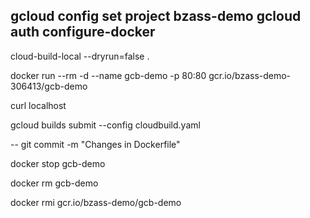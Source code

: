 gcloud config set project bzass-demo
gcloud auth configure-docker
--

cloud-build-local --dryrun=false .

docker run --rm -d --name gcb-demo -p 80:80 gcr.io/bzass-demo-306413/gcb-demo

curl localhost

gcloud builds submit --config cloudbuild.yaml

--
git commit -m "Changes in Dockerfile"

docker stop gcb-demo

docker rm gcb-demo

docker rmi gcr.io/bzass-demo/gcb-demo